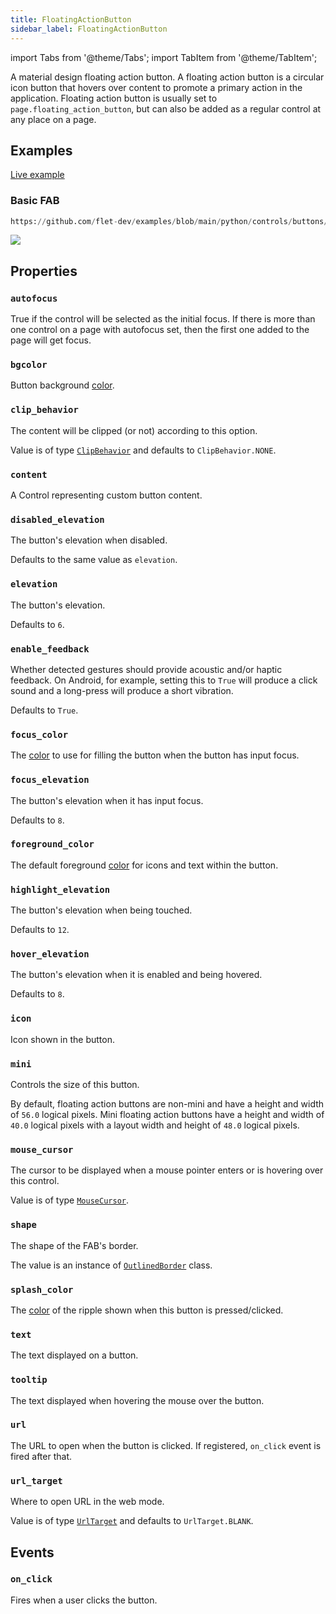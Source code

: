 ```yaml
---
title: FloatingActionButton
sidebar_label: FloatingActionButton
---
```


import Tabs from '@theme/Tabs';
import TabItem from '@theme/TabItem';

A material design floating action button. A floating action button is a circular icon button that hovers over content to promote a primary action in the application.
Floating action button is usually set to `page.floating_action_button`, but can also be added as a regular control at any place on a page.

## Examples

[Live example](https://flet-controls-gallery.fly.dev/buttons/floatingactionbutton)

### Basic FAB


```python reference
https://github.com/flet-dev/examples/blob/main/python/controls/buttons/floating-action-button/floating-action-button.py
```


<img src="/img/docs/controls/floatingactionbutton/floating-action-button-example.gif"/>

## Properties

### `autofocus`

True if the control will be selected as the initial focus. If there is more than one control on a page with autofocus set, then the first one added to the page will get focus.

### `bgcolor`

Button background [color](/docs/reference/colors).

### `clip_behavior`

The content will be clipped (or not) according to this option.

Value is of type [`ClipBehavior`](/docs/reference/types/clipbehavior) and defaults to `ClipBehavior.NONE`.

### `content`

A Control representing custom button content.

### `disabled_elevation`

The button's elevation when disabled.

Defaults to the same value as `elevation`.

### `elevation`

The button's elevation.

Defaults to `6`.

### `enable_feedback`

Whether detected gestures should provide acoustic and/or haptic feedback. On Android, for example, setting this to `True` will produce a click sound and a long-press will produce a short vibration.

Defaults to `True`.

### `focus_color`

The [color](/docs/reference/colors) to use for filling the button when the button has input focus.

### `focus_elevation`

The button's elevation when it has input focus.

Defaults to `8`.

### `foreground_color`

The default foreground [color](/docs/reference/colors) for icons and text within the button.

### `highlight_elevation`

The button's elevation when being touched.

Defaults to `12`.

### `hover_elevation`

The button's elevation when it is enabled and being hovered.

Defaults to `8`.

### `icon`

Icon shown in the button.

### `mini`

Controls the size of this button.

By default, floating action buttons are non-mini and have a height and width of `56.0` logical pixels. Mini floating
action buttons have a height and width of `40.0` logical pixels with a layout width and height of `48.0` logical pixels.

### `mouse_cursor`

The cursor to be displayed when a mouse pointer enters or is hovering over this control.

Value is of type [`MouseCursor`](/docs/reference/types/mousecursor).

### `shape`

The shape of the FAB's border.

The value is an instance of [`OutlinedBorder`](/docs/reference/types/outlinedborder) class.

### `splash_color`

The [color](/docs/reference/colors) of the ripple shown when this button is pressed/clicked.

### `text`

The text displayed on a button.

### `tooltip`

The text displayed when hovering the mouse over the button.

### `url`

The URL to open when the button is clicked. If registered, `on_click` event is fired after that.

### `url_target`

Where to open URL in the web mode.

Value is of type [`UrlTarget`](/docs/reference/types/urltarget) and defaults to `UrlTarget.BLANK`.

## Events

### `on_click`

Fires when a user clicks the button.